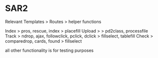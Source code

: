 # SAR2
Relevant Templates > Routes > helper functions

Index > pros, rescue, index > placefill
Upload > > pd2class, processfile
Track > ndrop, ajax, followclick, pclick, dclick > fillselect, tablefill
Check > comparedrop, cards, found > fillselect

all other functionality is for testing purposes

